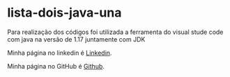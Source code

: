 # lista-dois-java-una
Para realização dos códigos foi utilizada a ferramenta do visual stude code com java na versão de 1.17 juntamente com JDK

Minha página no linkedin é [Linkedin](https://www.linkedin.com/jobs/view/3557408565/).

Minha página no GitHub é [Github](https://github.com/JoaoVictor347).
